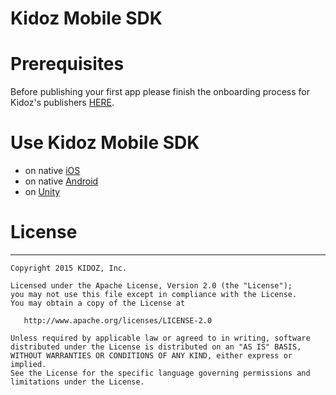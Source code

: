 
# Kidoz Mobile SDK

# Prerequisites
Before publishing your first app please finish the onboarding process for Kidoz's publishers [HERE](http://accounts.kidoz.net/publishers/register?utm_source=&utm_content=&utm_campaign=&utm_medium=).

# Use Kidoz Mobile SDK 
- on native [iOS](https://github.com/Kidoz-SDK/kidoz-mobile-sdk/tree/main/Direct/iOS)
- on native [Android](https://github.com/Kidoz-SDK/kidoz-mobile-sdk/tree/main/Direct/Android)
- on [Unity](https://github.com/Kidoz-SDK/kidoz-mobile-sdk/tree/main/Direct/Unity)

# License
--------

    Copyright 2015 KIDOZ, Inc.

    Licensed under the Apache License, Version 2.0 (the "License");
    you may not use this file except in compliance with the License.
    You may obtain a copy of the License at

       http://www.apache.org/licenses/LICENSE-2.0

    Unless required by applicable law or agreed to in writing, software
    distributed under the License is distributed on an "AS IS" BASIS,
    WITHOUT WARRANTIES OR CONDITIONS OF ANY KIND, either express or implied.
    See the License for the specific language governing permissions and
    limitations under the License.
